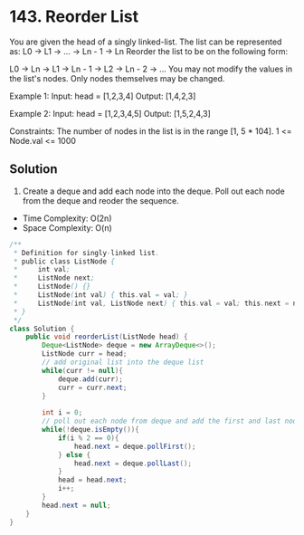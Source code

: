 # 143. Reorder List
You are given the head of a singly linked-list. The list can be represented as:
L0 → L1 → … → Ln - 1 → Ln
Reorder the list to be on the following form:

L0 → Ln → L1 → Ln - 1 → L2 → Ln - 2 → …
You may not modify the values in the list's nodes. Only nodes themselves may be changed.

Example 1:
Input: head = [1,2,3,4]
Output: [1,4,2,3]

Example 2:
Input: head = [1,2,3,4,5]
Output: [1,5,2,4,3]

Constraints:
The number of nodes in the list is in the range [1, 5 * 104].
1 <= Node.val <= 1000


## Solution

1. Create a deque and add each node into the deque. Poll out each node from the deque and reoder the sequence.

* Time Complexity: O(2n)
* Space Complexity: O(n)

```java
/**
 * Definition for singly-linked list.
 * public class ListNode {
 *     int val;
 *     ListNode next;
 *     ListNode() {}
 *     ListNode(int val) { this.val = val; }
 *     ListNode(int val, ListNode next) { this.val = val; this.next = next; }
 * }
 */
class Solution {
    public void reorderList(ListNode head) {
        Deque<ListNode> deque = new ArrayDeque<>();
        ListNode curr = head;
        // add original list into the deque list
        while(curr != null){
            deque.add(curr);
            curr = curr.next;
        }
    
        int i = 0;
        // poll out each node from deque and add the first and last node in deque in sequence
        while(!deque.isEmpty()){
            if(i % 2 == 0){
                head.next = deque.pollFirst();
            } else {
                head.next = deque.pollLast();
            }
            head = head.next;
            i++;
        }
        head.next = null;
    }
}
```